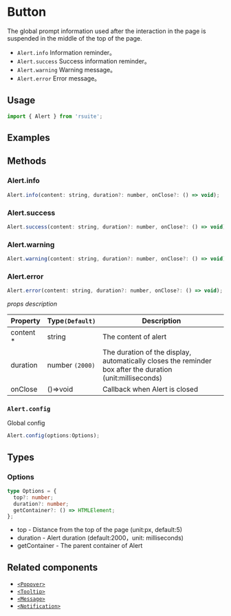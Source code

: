 # Button

The global prompt information used after the interaction in the page is suspended in the middle of the top of the page.

* `Alert.info` Information reminder。
* `Alert.success` Success information reminder。
* `Alert.warning` Warning message。
* `Alert.error` Error message。

## Usage

```js
import { Alert } from 'rsuite';
```

## Examples

<!--{demo}-->

## Methods

### Alert.info

```js
Alert.info(content: string, duration?: number, onClose?: () => void);
```

### Alert.success

```js
Alert.success(content: string, duration?: number, onClose?: () => void);
```

### Alert.warning

```js
Alert.warning(content: string, duration?: number, onClose?: () => void);
```

### Alert.error

```js
Alert.error(content: string, duration?: number, onClose?: () => void);
```

_props description_

| Property   | Type`(Default)` | Description |
| ---------- | --------------- | ----------- |
| content \* | string          | The content of alert                                                                                      |
| duration   | number `(2000)` | The duration of the display, automatically closes the reminder box after the duration (unit:milliseconds) |
| onClose    | ()=>void        | Callback when Alert is closed                                                                             |

### `Alert.config`

Global config

```js
Alert.config(options:Options);
```

## Types

### Options

```typescript
type Options = {
  top?: number;
  duration?: number;
  getContainer?: () => HTMLElement;
};
```

* top - Distance from the top of the page (unit:px, default:5)
* duration - Alert duration (default:2000，unit: milliseconds)
* getContainer - The parent container of Alert

## Related components

* [`<Popover>`](./popover)
* [`<Tooltip>`](./tooltip)
* [`<Message>`](./message)
* [`<Notification>`](./notification)

